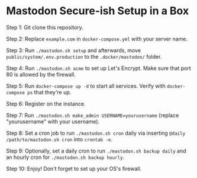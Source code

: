 # Mastodon Secure-ish Setup in a Box

Step 1: Git clone this repository.

Step 2: Replace `example.com` in `docker-compose.yml` with your server name.

Step 3: Run `./mastodon.sh setup` and afterwards, move `public/system/.env.production` to the `.docker/mastodon/` folder.

Step 4: Run `./mastodon.sh acme` to set up Let's Encrypt. Make sure that port 80 is allowed by the firewall.

Step 5: Run `docker-compose up -d` to start all services. Verify with `docker-compose ps` that they're up.

Step 6: Register on the instance.

Step 7: Run `./mastodon.sh make_admin USERNAME=yourusername` (replace "yourusername" with your username).

Step 8: Set a cron job to run `./mastodon.sh cron` daily via inserting `@daily /path/to/mastodon.sh cron` into `crontab -e`.

Step 9: Optionally, set a daily cron to run `./mastodon.sh backup daily` and an hourly cron for `./mastodon.sh backup hourly`.

Step 10: Enjoy! Don't forget to set up your OS's firewall.
